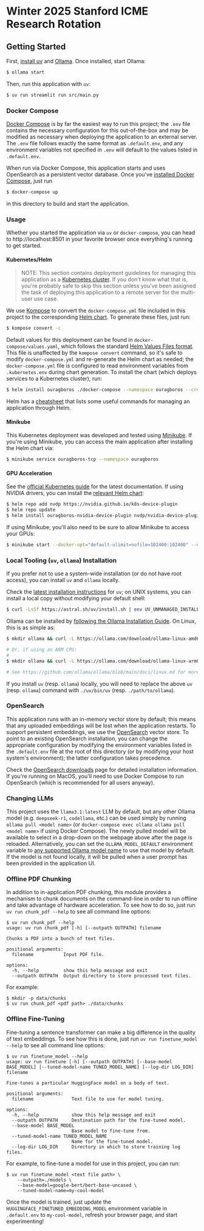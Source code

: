 # Winter 2025 Stanford ICME Research Rotation

## Getting Started

First, [install uv](https://docs.astral.sh/uv/getting-started/installation/) and 
[Ollama](https://ollama.com/). Once installed, start Ollama:

```sh
$ ollama start
```

Then, run this application with `uv`:

```sh
$ uv run streamlit run src/main.py
```

### Docker Compose

[Docker Compose](https://docs.docker.com/compose/) is by far the easiest way to run this
project; the `.env` file contains the necessary configuration for this out-of-the-box
and may be modified as necessary when deploying the application to an external server.
The `.env` file follows exactly the same format as `.default.env`, and any environment
variables not specified in `.env` will default to the values listed in `.default.env`.

When run via Docker Compose, this application starts and uses OpenSearch as a persistent 
vector database. Once you've [installed Docker Compose](https://docs.docker.com/compose/install/),
just run

```sh
$ docker-compose up
```

in this directory to build and start the application. 

### Usage

Whether you started the application via `uv` or `docker-compose`, you can head to 
http://localhost:8501 in your favorite browser once everything's running to get started.


#### Kubernetes/Helm

> NOTE: This section contains deployment guidelines for managing this application as a
> [Kubernetes cluster](https://kubernetes.io/docs/home/). If you don't know what that is,
> you're probably safe to skip this section unless you've been assigned the task of 
> deploying this application to a remote server for the multi-user use case.

We use [Kompose](https://kompose.io/) to convert the `docker-compose.yml` file included
in this project to the corresponding [Helm chart](https://helm.sh/). To generate these 
files, just run:

```sh
$ kompose convert -c
```

Default values for this deployment can be found in `docker-compose/values.yaml`, which
follows the standard [Helm Values Files format](https://helm.sh/docs/chart_template_guide/values_files/).
This file is unaffected by the `kompose convert` command, so it's safe to modify 
`docker-compose.yml` and re-generate the Helm chart as needed; the `docker-compose.yml`
file is configured to read environment variables from `.kubernetes.env` during chart
generation. To install the chart (which deploys services to a Kubernetes cluster), run:

```sh
$ helm install ouragboros ./docker-compose --namespace ouragboros --create-namespace
```

Helm has a [cheatsheet](https://helm.sh/docs/intro/cheatsheet/) that lists some useful
commands for managing an application through Helm.

#### Minikube

This Kubernetes deployment was developed and tested using 
[Minikube](https://minikube.sigs.k8s.io/docs/start/). If you're using Minikube, you can
access the main application after installing the Helm chart via:

```sh
$ minikube service ouragboros-tcp --namespace ouragboros
```

#### GPU Acceleration

See the [official Kubernetes guide](https://kubernetes.io/docs/tasks/manage-gpus/scheduling-gpus/)
for the latest documentation. If using NVIDIA drivers, you can install the [relevant Helm
chart](https://github.com/NVIDIA/k8s-device-plugin?tab=readme-ov-file#deployment-via-helm):

```sh
$ helm repo add nvdp https://nvidia.github.io/k8s-device-plugin
$ helm repo update
$ helm install ouragboros-nvidia-device-plugin nvdp/nvidia-device-plugin --namespace ouragboros --create-namespace
```

If using Minikube, you'll also need to be sure to allow Minikube to access your GPUs:

```sh
$ minikube start --docker-opt="default-ulimit=nofile=102400:102400" --driver docker --container-runtime docker --gpus all
```

### Local Tooling (`uv`, `ollama`) Installation

If you prefer not to use a system-wide installation (or do not have root access), you can
install `uv` and `ollama` locally.

Check the [latest installation instructions](https://docs.astral.sh/uv/getting-started/installation/)
for `uv`; on UNIX systems, you can install a local copy without modifying your default
shell:

```sh
$ curl -LsSf https://astral.sh/uv/install.sh | env UV_UNMANAGED_INSTALL="./uv/bin" sh
```

Ollama can be installed by 
[following the Ollama Installation Guide](https://ollama.com/download). On Linux, this is as simple as:

```sh
$ mkdir ollama && curl -L https://ollama.com/download/ollama-linux-amd64.tgz | tar -xz -C ollama

# Or, if using an ARM CPU:
#
$ mkdir ollama && curl -L https://ollama.com/download/ollama-linux-arm64.tgz | tar -xz -C ollama

# See https://github.com/ollama/ollama/blob/main/docs/linux.md for more information.
```

If you install `uv` (resp. `ollama`) locally, you will need to replace the above `uv`
(resp. `ollama`) command with `./uv/bin/uv` (resp. `./path/to/ollama`).

### OpenSearch

This application runs with an in-memory vector store by default; this means that any
uploaded embeddings will be lost when the application restarts. To support persistent
embeddings, we use the [OpenSearch](https://opensearch.org/) vector store. To point to
an existing OpenSearch installation, you can change the appropriate configuration by 
modifying the environment variables listed in the `.default.env` file at the root of this 
directory (or by modifying your host system's environment); the latter configuration 
takes precedence.

Check the [OpenSearch downloads](https://opensearch.org/downloads.html) page for detailed
installation information. If you're running on MacOS, you'll need to use Docker Compose
to run OpenSearch (which is recommended for all users anyway).

### Changing LLMs

This project uses the `llama3.1:latest` LLM by default, but any other Ollama model (e.g. 
`deepseek-r1`, `codellama`, etc.) can be used simply by running `ollama pull <model name>` 
(or `docker-compose exec ollama ollama pull <model name>` if using Docker Compose). The 
newly pulled model will be available to select in a drop-down on the webpage above after 
the page is reloaded. Alternatively, you can set the `OLLAMA_MODEL_DEFAULT` environment 
variable to [any supported Ollama model name](https://ollama.com/search) to use that model 
by default. If the model is not found locally, it will be pulled when a user prompt has 
been provided in the application UI.

### Offline PDF Chunking

In addition to in-application PDF chunking, this module provides a mechanism 
to chunk documents on the command-line in order to run offline and take advantage of 
hardware acceleration. To see how to do so, just run `uv run chunk_pdf --help` to see all
command line options:

```
$ uv run chunk_pdf --help
usage: uv run chunk_pdf [-h] [--outpath OUTPATH] filename

Chunks a PDF into a bunch of text files.

positional arguments:
  filename           Input PDF file.

options:
  -h, --help         show this help message and exit
  --outpath OUTPATH  Output directory to store processed text files.
```

For example:

```
$ mkdir -p data/chunks
$ uv run chunk_pdf <pdf path> ./data/chunks
```

### Offline Fine-Tuning

Fine-tuning a sentence transformer can make a big difference in the quality of text 
embeddings. To see how this is done, just run `uv run finetune_model --help` to see all
command line options:

```
$ uv run finetune_model --help
usage: uv run finetune [-h] [--outpath OUTPATH] [--base-model BASE_MODEL] [--tuned-model-name TUNED_MODEL_NAME] [--log-dir LOG_DIR] filename

Fine-tunes a particular HuggingFace model on a body of text.

positional arguments:
  filename              Text file to use for model tuning.

options:
  -h, --help            show this help message and exit
  --outpath OUTPATH     Destination path for the fine-tuned model.
  --base-model BASE_MODEL
                        Base model to fine-tune from.
  --tuned-model-name TUNED_MODEL_NAME
                        Name for the fine-tuned model.
  --log-dir LOG_DIR     Directory in which to store training log files.
```

For example, to fine-tune a model for use in this project, you can run:

```
$ uv run finetune_model <text file path> \
    --outpath=./models \
    --base-model=google-bert/bert-base-uncased \
    --tuned-model-name=my-cool-model
```

Once the model is trained, just update the `HUGGINGFACE_FINETUNED_EMBEDDING_MODEL` 
environment variable in `.default.env` to `my-cool-model`, refresh your browser page, 
and start experimenting!

